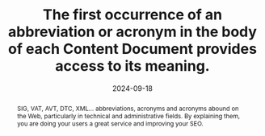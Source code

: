 ---
N: '5'
Rubrique: Contents
title: The first occurrence of an abbreviation or acronym in the body of each Content Document provides access to its meaning. 
abstract: SIG, VAT, AVT, DTC, XML… abbreviations, acronyms and acronyms abound on the Web, particularly in technical and administrative fields. By explaining them, you are doing your users a great service and improving your SEO.
categories: ["Contents"]
agrege: O4005-E004
opquast: '4 005'
indiceebook: '004'
description: "Rule n° 004"
before: "003"
weight: "004"
after: "005"
actif: '1'
layout: rules
date: 2024-09-18
tags: ["Accessibility"]
objectif: [
    "Allow the user to quickly access the meaning of an acronym. ", 
    "Allow the exploitation of the content by a robot (for the establishment of an index of acronyms). ", 
    "Promote content SEO.", 
    "Improve the accessibility of content to people with disabilities."
]
Meo: ["At least when an acronym, acronym or abbreviation first appears on the page, you should ensure that you use at least one of the methods below:

    Explain its meaning within the text itself, for example: “a DTD (document type declaration)”.
    Provide a link giving access to its meaning in a glossary page or via dynamic display (JavaScript tooltip).
Mark up with the HTML element abbr and fill in its title attribute to indicate its meaning.

Good practice only makes this requirement for the first occurrence on the page: this may or may not be done for subsequent occurrences."]
Control: ["In each page examined, visually identify each acronym, abbreviation or acronym present on the page, then check, for its first occurrence on the page, the presence, at least:
its meaning immediately indicated in the context, for example in parentheses,
    a link on the acronym giving access to its meaning, for example in a glossary,
    or the abbr element with a title attribute explaining its meaning.
"]
Source: ["Opquast"]
Referentiel: [""]
Steps: ["Development", "Conception", "Editorial"]
---